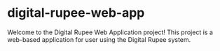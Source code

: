 # digital-rupee-web-app
Welcome to the Digital Rupee Web Application project! This project is a web-based application for user using the Digital Rupee system.
